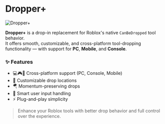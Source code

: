 # Dropper+

![Dropper+](https://github.com/user-attachments/assets/c9434abd-844b-4777-b676-7e6714a11111)

**Dropper+** is a drop-in replacement for Roblox's native `CanBeDropped` tool behavior.  
It offers smooth, customizable, and cross-platform tool-dropping functionality — with support for **PC**, **Mobile**, and **Console**.

### ✨ Features
- 💻🎮📱 Cross-platform support (PC, Console, Mobile)
- 🎯 Customizable drop locations
- 🪂 Momentum-preserving drops
- 🧠 Smart user input handling
- ⚡ Plug-and-play simplicity

> Enhance your Roblox tools with better drop behavior and full control over the experience.
